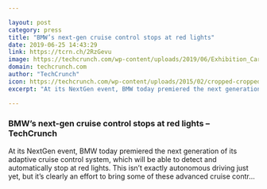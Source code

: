 ```yaml
---

layout: post
category: press
title: "BMW’s next-gen cruise control stops at red lights"
date: 2019-06-25 14:43:29
link: https://tcrn.ch/2RzGevu
image: https://techcrunch.com/wp-content/uploads/2019/06/Exhibition_Cars-011.jpg?w=600
domain: techcrunch.com
author: "TechCrunch"
icon: https://techcrunch.com/wp-content/uploads/2015/02/cropped-cropped-favicon-gradient.png?w=180
excerpt: "At its NextGen event, BMW today premiered the next generation of its adaptive cruise control system, which will be able to detect and automatically stop at red lights. This isn’t exactly autonomous driving just yet, but it’s clearly an effort to bring some of these advanced cruise contr…"

---
```


### BMW’s next-gen cruise control stops at red lights – TechCrunch

At its NextGen event, BMW today premiered the next generation of its adaptive cruise control system, which will be able to detect and automatically stop at red lights. This isn’t exactly autonomous driving just yet, but it’s clearly an effort to bring some of these advanced cruise contr…